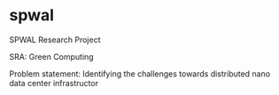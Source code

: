 # spwal

SPWAL Research Project

SRA: Green Computing

Problem statement: Identifying the challenges towards distributed nano data center infrastructor

